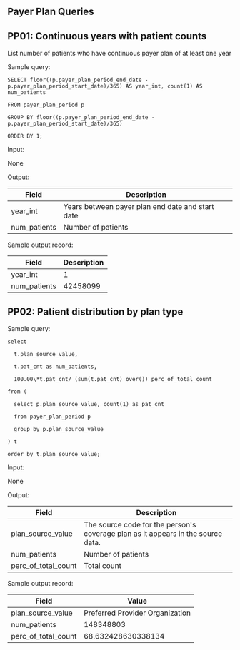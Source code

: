Payer Plan Queries
---

PP01: Continuous years with patient counts
---

List number of patients who have continuous payer plan of at least one year

Sample query:

	SELECT floor((p.payer_plan_period_end_date - p.payer_plan_period_start_date)/365) AS year_int, count(1) AS num_patients

	FROM payer_plan_period p

	GROUP BY floor((p.payer_plan_period_end_date - p.payer_plan_period_start_date)/365)

	ORDER BY 1;

Input:

None

Output:

|  Field |  Description |
| --- | --- |
| year_int | Years between payer plan end date and start date |
| num_patients | Number of patients |

Sample output record:

| Field |  Description |
| --- | --- |
| year_int |  1 |
| num_patients |  42458099 |


PP02: Patient distribution by plan type
---

Sample query:

	select

	  t.plan_source_value,

	  t.pat_cnt as num_patients,

	  100.00\*t.pat_cnt/ (sum(t.pat_cnt) over()) perc_of_total_count

	from (

	  select p.plan_source_value, count(1) as pat_cnt

	  from payer_plan_period p

	  group by p.plan_source_value

	) t

	order by t.plan_source_value;

Input:

None

Output:

|  Field |  Description |
| --- | --- |
| plan_source_value | The source code for the person's coverage plan as it appears in the source data. |
| num_patients | Number of patients |
| perc_of_total_count | Total count |

Sample output record:

|  Field |  Value |
| --- | --- |
| plan_source_value | Preferred Provider Organization |
| num_patients | 148348803 |
| perc_of_total_count | 68.632428630338134 |


